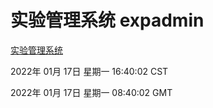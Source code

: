 # 实验管理系统 expadmin
[实验管理系统](http://:56808/expadmin-782313d2-e1b1-4ea7-932e-3a55e6a1a4d0/)

2022年 01月 17日 星期一 16:40:02 CST

2022年 01月 17日 星期一 08:40:02 GMT
